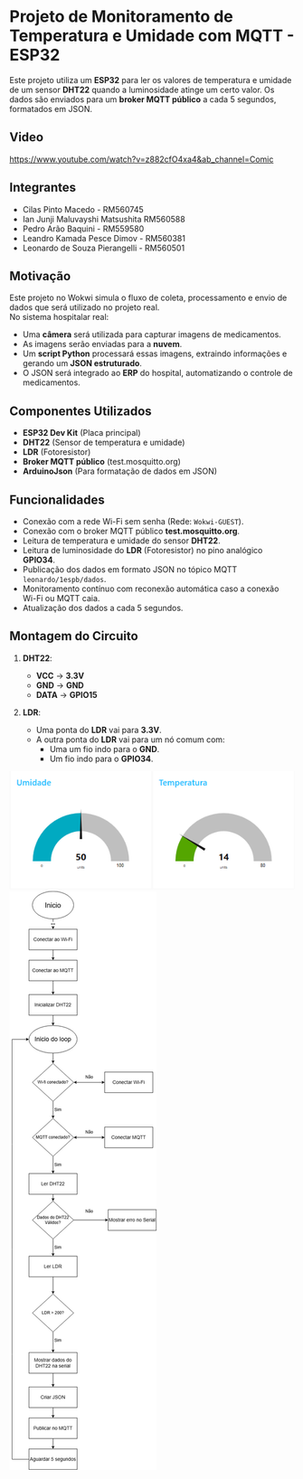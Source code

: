 # Projeto de Monitoramento de Temperatura e Umidade com MQTT - ESP32

Este projeto utiliza um **ESP32** para ler os valores de temperatura e umidade de um sensor **DHT22** quando a luminosidade atinge um certo valor. Os dados são enviados para um **broker MQTT público** a cada 5 segundos, formatados em JSON.

## Video

https://www.youtube.com/watch?v=z882cfO4xa4&ab_channel=Comic

## Integrantes

- Cilas Pinto Macedo - RM560745
- Ian Junji Maluvayshi Matsushita RM560588
- Pedro Arão Baquini - RM559580
- Leandro Kamada Pesce Dimov - RM560381
- Leonardo de Souza Pierangelli - RM560501

## Motivação

Este projeto no Wokwi simula o fluxo de coleta, processamento e envio de dados que será utilizado no projeto real.  
No sistema hospitalar real:

- Uma **câmera** será utilizada para capturar imagens de medicamentos.
- As imagens serão enviadas para a **nuvem**.
- Um **script Python** processará essas imagens, extraindo informações e gerando um **JSON estruturado**.
- O JSON será integrado ao **ERP** do hospital, automatizando o controle de medicamentos.

## Componentes Utilizados

- **ESP32 Dev Kit** (Placa principal)
- **DHT22** (Sensor de temperatura e umidade)
- **LDR** (Fotoresistor)
- **Broker MQTT público** (test.mosquitto.org)
- **ArduinoJson** (Para formatação de dados em JSON)

## Funcionalidades

- Conexão com a rede Wi-Fi sem senha (Rede: `Wokwi-GUEST`).
- Conexão com o broker MQTT público **test.mosquitto.org**.
- Leitura de temperatura e umidade do sensor **DHT22**.
- Leitura de luminosidade do **LDR** (Fotoresistor) no pino analógico **GPIO34**.
- Publicação dos dados em formato JSON no tópico MQTT `leonardo/1espb/dados`.
- Monitoramento contínuo com reconexão automática caso a conexão Wi-Fi ou MQTT caia.
- Atualização dos dados a cada 5 segundos.

## Montagem do Circuito

1. **DHT22**:
   - **VCC** -> **3.3V**
   - **GND** -> **GND**
   - **DATA** -> **GPIO15**

2. **LDR**:
   - Uma ponta do **LDR** vai para **3.3V**.
   - A outra ponta do **LDR** vai para um nó comum com:
     - Uma um fio indo para o **GND**.
     - Um fio indo para o **GPIO34**.

<img src="dashboard.png">

<img src="Diagrama.png">

